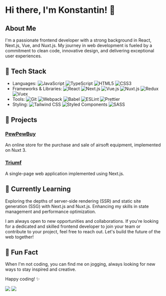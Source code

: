 # Hi there, I'm Konstantin! 👋

## About Me
I'm a passionate frontend developer with a strong background in React, Next.js, Vue, and Nuxt.js. My journey in web development is fueled by a commitment to clean code, innovative design, and delivering exceptional user experiences.

## 🔧 Tech Stack
- Languages: ![JavaScript](https://img.shields.io/badge/-JavaScript-F7DF1E?logo=javascript&logoColor=black) ![TypeScript](https://img.shields.io/badge/-TypeScript-007ACC?logo=typescript&logoColor=white) ![HTML5](https://img.shields.io/badge/-HTML5-E34F26?logo=html5&logoColor=white) ![CSS3](https://img.shields.io/badge/-CSS3-1572B6?logo=css3&logoColor=white)
- Frameworks & Libraries: ![React](https://img.shields.io/badge/-React-61DAFB?logo=react&logoColor=black) ![Next.js](https://img.shields.io/badge/-Next.js-000000?logo=next.js&logoColor=white) ![Vue.js](https://img.shields.io/badge/-Vue.js-4FC08D?logo=vue.js&logoColor=white) ![Nuxt.js](https://img.shields.io/badge/-Nuxt.js-00C58E?logo=nuxt.js&logoColor=white) ![Redux](https://img.shields.io/badge/-Redux-764ABC?logo=redux&logoColor=white) ![Vuex](https://img.shields.io/badge/-Vuex-4FC08D?logo=vue.js&logoColor=white)
- Tools: ![Git](https://img.shields.io/badge/-Git-F05032?logo=git&logoColor=white) ![Webpack](https://img.shields.io/badge/-Webpack-8DD6F9?logo=webpack&logoColor=black) ![Babel](https://img.shields.io/badge/-Babel-F9DC3E?logo=babel&logoColor=black) ![ESLint](https://img.shields.io/badge/-ESLint-4B32C3?logo=eslint&logoColor=white) ![Prettier](https://img.shields.io/badge/-Prettier-F7B93E?logo=prettier&logoColor=black)
- Styling: ![Tailwind CSS](https://img.shields.io/badge/-Tailwind%20CSS-38B2AC?logo=tailwind-css&logoColor=white) ![Styled Components](https://img.shields.io/badge/-Styled%20Components-DB7093?logo=styled-components&logoColor=white) ![SASS](https://img.shields.io/badge/-SASS-CC6699?logo=sass&logoColor=white)

## 🚀 Projects
### [PewPewBuy](https://github.com/checkkick/pewpewbuy-frontend)
An online store for the purchase and sale of airsoft equipment, implemented on Nuxt 3.

### [Triumf](https://github.com/checkkick/triumf-frontend)
A single-page web application implemented using Next.js.

## 🌱 Currently Learning
Exploring the depths of server-side rendering (SSR) and static site generation (SSG) with Next.js and Nuxt.js. Enhancing my skills in state management and performance optimization.

I am always open to new opportunities and collaborations. If you're looking for a dedicated and skilled frontend developer to join your team or contribute to your project, feel free to reach out. Let's build the future of the web together!

## 🌟 Fun Fact
When I'm not coding, you can find me on jogging, always looking for new ways to stay inspired and creative.

Happy coding! ✨

![](http://github-profile-summary-cards.vercel.app/api/cards/repos-per-language?username=checkkick&theme=panda)
![](http://github-profile-summary-cards.vercel.app/api/cards/stats?username=checkkick&theme=panda) 
